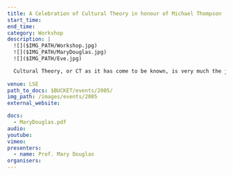 ```yaml
---
title: A Celebration of Cultural Theory in honour of Michael Thompson
start_time: 
end_time: 
category: Workshop
description: |
  ![]($IMG_PATH/Workshop.jpg)
  ![]($IMG_PATH/MaryDouglas.jpg)
  ![]($IMG_PATH/Eve.jpg)

  Cultural Theory, or CT as it has come to be known, is very much the joint creation of Michael Thompson and Aaron Wildavsky, one of those unexpected and highly productive collaborations in the history of the Social Sciences. The American Policy Analyst, Wildavsky, was renowned for his work on Government Budgeting, the Anthropologist, Thompson, was renowned as author of Rubbish Theory. I introduced them, I had the original idea, you can say that I started it, but it would have got nowhere but for their creative action. CT has gone a long way, as attested by the large band of practitioners and the recent count of more than 700 published titles on the subject. And it is not merely of academic concern. Recently a friend who became a consultant in a big multinational company had the new internal organisation explained to him. At the end of the exposition he remarked, ‘That sounds curiously like Grid and Group’, to which the answer was, ‘Yes, not surprisingly, the new system is based on Cultural Theory’. We are proud to see that the idea has gone beyond the limits of academia to become a practical guide for people working together.
  
venue: LSE
path_to_docs: $BUCKET/events/2005/
img_path: /images/events/2005
external_website: 

docs:
  - MaryDouglas.pdf
audio: 
youtube: 
vimeo: 
presenters:
  - name: Prof. Mary Douglas
organisers: 
---
```

